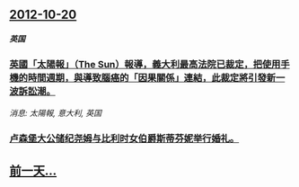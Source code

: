 ## [2012-10-20](/news/2012/10/20/index.md)

##### 英国
### [ 英國「太陽報」（The Sun）報導，義大利最高法院已裁定，把使用手機的時間週期，與導致腦癌的「因果關係」連結，此裁定將引發新一波訴訟潮。](/news/2012/10/20/英國-太陽報-The-Sun-報導-義大利最高法院已裁定-把使用手機的時間週期-與導致腦癌的-因果關係-連結-此裁定.md)
_消息: 太陽報, 意大利, 英国_

##### 
### [卢森堡大公储纪尧姆与比利时女伯爵斯蒂芬妮举行婚礼。](/news/2012/10/20/卢森堡大公储纪尧姆与比利时女伯爵斯蒂芬妮举行婚礼.md)
## [前一天...](/news/2012/10/18/index.md)

